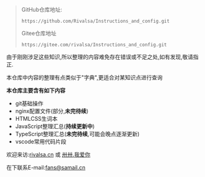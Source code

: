 > GitHub仓库地址:
>
> ```url
> https://github.com/Rivalsa/Instructions_and_config.git
> ```
>
> Gitee仓库地址
>
> ```url
> https://gitee.com/rivalsa/Instructions_and_config.git
> ```

由于刚刚涉足这些知识,所以整理的内容难免存在错误或不足之处,如有发现,敬请指正.

本仓库中内容的整理有点类似于"字典",更适合对某知识点进行查询

**本仓库主要含有如下内容**

- git基础操作
- nginx配置文件(部分,**未完待续**)
- HTMLCSS生词本
- JavaScript整理汇总(**持续更新中**)
- TypeScript整理汇总(**未完待续**,可能会晚点逐渐更新)
- vscode常用代码片段

欢迎来访:[rivalsa.cn](https://rivalsa.cn) 或 [卅卅.我爱你](https://卅卅.我爱你)

在下联系E-mail:fans@samail.cn
